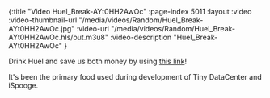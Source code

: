 {:title "Video Huel_Break-AYt0HH2AwOc" :page-index 5011 :layout :video :video-thumbnail-url "/media/videos/Random/Huel_Break-AYt0HH2AwOc.jpg" :video-url "/media/videos/Random/Huel_Break-AYt0HH2AwOc.hls/out.m3u8" :video-description "Huel_Break-AYt0HH2AwOc" }

Drink Huel and save us both money by using [this link](https://huel.mention-me.com/m/ol/yo6wc-harlan-iverson)!

It's been the primary food used during development of Tiny DataCenter and iSpooge.
